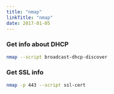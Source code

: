 ```yaml
---
title: "nmap"
linkTitle: "nmap"
date: 2017-01-05
---
```


### Get info about DHCP

```bash
nmap --script broadcast-dhcp-discover
```

### Get SSL info

```bash
nmap -p 443 --script ssl-cert 
```
